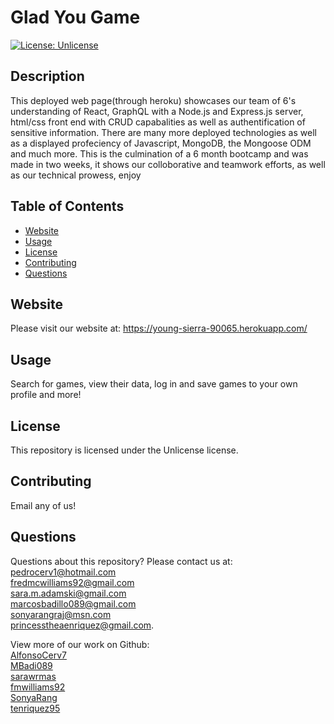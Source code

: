 # Glad You Game
[![License: Unlicense](https://img.shields.io/badge/license-Unlicense-blue.svg)](http://unlicense.org/)
## Description
This deployed web page(through heroku) showcases our team of 6's understanding of React, GraphQL with a Node.js and Express.js server, html/css front end with CRUD capabalities as well as authentification of sensitive information. There are many more deployed technologies as well as a displayed profeciency of Javascript, MongoDB, the Mongoose ODM and much more. This is the culmination of a 6 month bootcamp and was made in two weeks, it shows our colloborative and teamwork efforts, as well as our technical prowess, enjoy

## Table of Contents
* [Website](#Website)
* [Usage](#usage)
* [License](#license)
* [Contributing](#contributing)
* [Questions](#questions)
## Website
Please visit our website at: https://young-sierra-90065.herokuapp.com/
## Usage
Search for games, view their data, log in and save games to your own profile and more!
## License
This repository is licensed under the Unlicense license.
## Contributing
Email any of us!

## Questions
Questions about this repository? Please contact us at:  
[pedrocerv1@hotmail.com](mailto:pedrocerv1@hotmail.com)  
[fredmcwilliams92@gmail.com](mailto:fredmcwilliams92@gmail.com)  
[sara.m.adamski@gmail.com](mailto:sara.m.adamski@gmail.com)   
[marcosbadillo089@gmail.com](mailto:marcosbadillo089@gmail.com)  
[sonyarangraj@msn.com](mailto:sonyarangraj@msn.com)   
[princesstheaenriquez@gmail.com](mailto:princesstheaenriquez@gmail.com). 

View more of our work on Github:  
[AlfonsoCerv7](https://github.com/AlfonsoCerv7)  
[MBadi089](https://github.com/MBadi089)  
[sarawrmas](https://github.com/sarawrmas)  
[fmwilliams92](https://github.com/fmwilliams92)  
[SonyaRang](https://github.com/SonyaRang)  
[tenriquez95](https://github.com/tenriquez95)